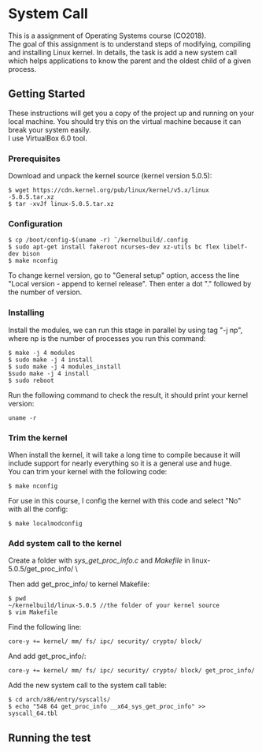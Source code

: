 # System Call

This is a assignment of Operating Systems course (CO2018). \
The goal of this assignment is to understand steps of modifying, compiling and installing Linux kernel. In details, the task is add a new system call which helps applications to know the parent and the oldest child of a given process.

## Getting Started

These instructions will get you a copy of the project up and running on your local machine. You should try this on the virtual machine because it can break your system easily. \
I use VirtualBox 6.0 tool.

### Prerequisites

Download and unpack the kernel source (kernel version 5.0.5):

```
$ wget https://cdn.kernel.org/pub/linux/kernel/v5.x/linux -5.0.5.tar.xz
$ tar -xvJf linux-5.0.5.tar.xz
```
### Configuration

```
$ cp /boot/config-$(uname -r) ˜/kernelbuild/.config
$ sudo apt-get install fakeroot ncurses-dev xz-utils bc flex libelf-dev bison
$ make nconfig
```
To change kernel version, go to "General setup" option, access the line "Local version - append to kernel release". Then enter a dot "." followed by the number of version. 

### Installing

Install the modules, we can run this stage in parallel by using tag "-j np", where np is the number of processes you run this command:

```
$ make -j 4 modules
$ sudo make -j 4 install
$ sudo make -j 4 modules_install
$sudo make -j 4 install
$ sudo reboot
```

Run the following command to check the result, it should print your kernel version:

```
uname -r
```

### Trim the kernel

When install the kernel, it will take a long time to compile because it will include support for nearly everything so it is a general use and huge. \
You can trim your kernel with the following code:

```
$ make nconfig
```

For use in this course, I config the kernel with this code and select "No" with all the config:

```
$ make localmodconfig
```
### Add system call to the kernel

Create a folder with *sys_get_proc_info.c* and *Makefile* in linux-5.0.5/get_proc_info/ \

Then add get_proc_info/ to kernel Makefile:

```
$ pwd
~/kernelbuild/linux-5.0.5 //the folder of your kernel source
$ vim Makefile
```
Find the following line:

```
core-y += kernel/ mm/ fs/ ipc/ security/ crypto/ block/
```

And add get_proc_info/:

```
core-y += kernel/ mm/ fs/ ipc/ security/ crypto/ block/ get_proc_info/
```

Add the new system call to the system call table: 

```
$ cd arch/x86/entry/syscalls/
$ echo "548 64 get_proc_info __x64_sys_get_proc_info" >> syscall_64.tbl
```
## Running the test


